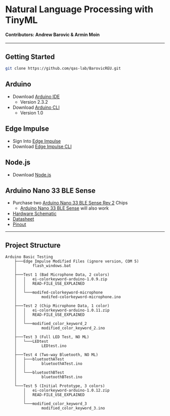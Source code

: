 # Natural Language Processing with TinyML
#### Contributors: Andrew Barovic & Armin Moin
------------
## Getting Started
```bash
git clone https://github.com/qas-lab/BarovicREU.git
```
## Arduino
- Download [Arduino IDE](https://www.arduino.cc/en/software)
  - Version 2.3.2
- Download [Arduino CLI](https://arduino.github.io/arduino-cli/1.0/installation/)
  - Version 1.0
## Edge Impulse
- Sign Into [Edge Impulse](https://edgeimpulse.com/)
- Download [Edge Impulse CLI](https://docs.edgeimpulse.com/docs/tools/edge-impulse-cli/cli-installation)
## Node.js
- Download [Node.js](https://nodejs.org/en/)
## Arduino Nano 33 BLE Sense
- Purchase two [Arduino Nano 33 BLE Sense Rev 2](https://store-usa.arduino.cc/products/nano-33-ble-sense-rev2) Chips
  - [Arduino Nano 33 BLE Sense](https://store-usa.arduino.cc/products/arduino-nano-33-ble-sense) will also work
- [Hardware Schematic](https://docs.arduino.cc/resources/schematics/ABX00069-schematics.pdf)
- [Datasheet](https://docs.arduino.cc/resources/datasheets/ABX00069-datasheet.pdf)
- [Pinout](https://docs.arduino.cc/resources/pinouts/ABX00069-full-pinout.pdf)

----------
## Project Structure
```.
Arduino Basic Testing
    ├───Edge Impulse Modified Files (ignore version, COM 5)
    │       flash_windows.bat
    │
    ├───Test 1 (Bad Microphone Data, 2 colors)
    │   │   ei-colorkeyword-arduino-1.0.9.zip
    │   │   READ-FILE_USE_EXPLAINED
    │   │
    │   └───modifed-colorkeyword-microphone
    │           modifed-colorkeyword-microphone.ino
    │
    ├───Test 2 (Chip Microphone Data, 1 color)
    │   │   ei-colorkeyword-arduino-1.0.11.zip
    │   │   READ-FILE_USE_EXPLAINED
    │   │
    │   └───modified_color_keyword_2
    │           modified_color_keyword_2.ino
    │
    ├───Test 3 (Full LED Test, NO ML)
    │   └───LEDtest
    │           LEDtest.ino
    │
    ├───Test 4 (Two-way Bluetooth, NO ML)
    │   ├───bluetoothATest
    │   │       bluetoothATest.ino
    │   │
    │   └───bluetoothBTest
    │           bluetoothBTest.ino
    │
    └───Test 5 (Initial Prototype, 3 colors)
        │   ei-colorkeyword-arduino-1.0.12.zip
        │   READ-FILE_USE_EXPLAINED
        │
        └───modified_color_keyword_3
                modified_color_keyword_3.ino
```
